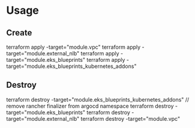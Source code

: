 # Usage

## Create

terraform apply -target="module.vpc"
terraform apply -target="module.external_nlb"
terraform apply -target="module.eks_blueprints"
terraform apply -target="module.eks_blueprints_kubernetes_addons"

## Destroy

terraform destroy -target="module.eks_blueprints_kubernetes_addons"
// remove rancher finalizer from argocd namespace
terraform destroy -target="module.eks_blueprints"
terraform destroy -target="module.external_nlb"
terraform destroy -target="module.vpc"
